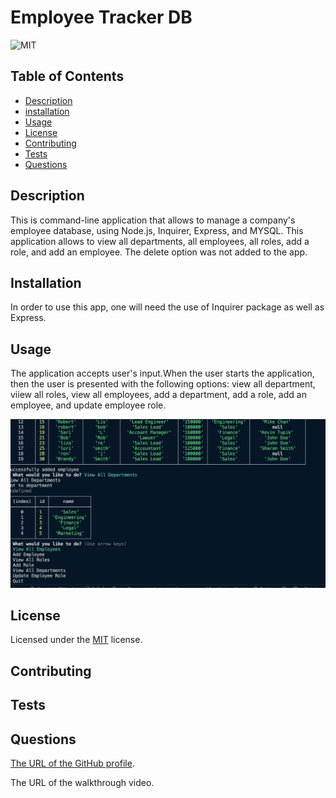 # Employee Tracker DB

![MIT](https://img.shields.io/badge/License-MIT-yellow.svg)

## Table of Contents

- [Description](#description)
- [installation](#installation)
- [Usage](#usage)
- [License](#license)
- [Contributing](#contributing)
- [Tests](#tests)
- [Questions](#questions)

## Description

This is command-line application that allows to manage a company's employee database, using Node.js, Inquirer, Express, and MYSQL. This application allows to view all departments, all employees, all roles, add a role, and add an employee. The delete option was not added to the app.

## Installation

In order to use this app, one will need the use of Inquirer package as well as Express.

## Usage

The application accepts user's input.When the user starts the application, then the user is presented with the following options: view all department, viiew all roles, view all employees, add a department, add a role, add an employee, and update employee role.

![1683690586329](image/README/1683690586329.png)

## License

Licensed under the [MIT](http://choosealicense.com/licenses/mit/) license.

## Contributing

## Tests

## Questions

[The URL of the GitHub profile](https://github.com/LizaS2022).

The URL of the walkthrough video.
